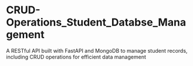 # CRUD-Operations_Student_Databse_Management
A RESTful API built with FastAPI and MongoDB to manage student records, including CRUD operations for efficient data management
